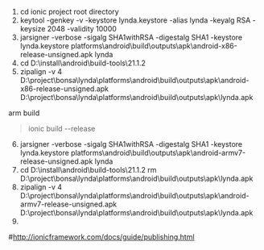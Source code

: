 1. cd ionic project root directory
2. keytool -genkey -v -keystore lynda.keystore -alias lynda -keyalg RSA -keysize 2048 -validity 10000
3. jarsigner -verbose -sigalg SHA1withRSA -digestalg SHA1 -keystore lynda.keystore platforms\android\build\outputs\apk\android-x86-release-unsigned.apk lynda
4. cd D:\install\android\build-tools\21.1.2
5. zipalign -v 4 D:\project\bonsa\lynda\platforms\android\build\outputs\apk\android-x86-release-unsigned.apk D:\project\bonsa\lynda\platforms\android\build\outputs\apk\lynda.apk


arm build
>  ionic build --release
6. jarsigner -verbose -sigalg SHA1withRSA -digestalg SHA1 -keystore lynda.keystore platforms\android\build\outputs\apk\android-armv7-release-unsigned.apk lynda
7. cd D:\install\android\build-tools\21.1.2
   rm D:\project\bonsa\lynda\platforms\android\build\outputs\apk\lynda.apk 
8. zipalign -v 4 D:\project\bonsa\lynda\platforms\android\build\outputs\apk\android-armv7-release-unsigned.apk D:\project\bonsa\lynda\platforms\android\build\outputs\apk\lynda.apk
9. 

#http://ionicframework.com/docs/guide/publishing.html